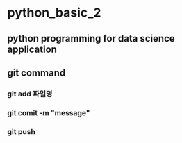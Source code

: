 # python_basic_2
## python programming for data science application

## git command
### git add 파일명
### git comit -m "message"
### git push 



